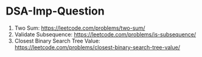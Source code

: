# DSA-Imp-Question

1. Two Sum: https://leetcode.com/problems/two-sum/
2. Validate Subsequence: https://leetcode.com/problems/is-subsequence/
3. Closest Binary Search Tree Value: https://leetcode.com/problems/closest-binary-search-tree-value/

